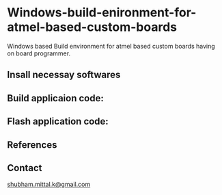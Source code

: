 # Windows-build-enironment-for-atmel-based-custom-boards
Windows based Build environment for atmel based custom boards having on board programmer.

## Insall necessay softwares

## Build applicaion code:

## Flash application code:

## References

## Contact
shubham.mittal.k@gmail.com

